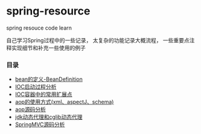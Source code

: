 # spring-resource
spring resouce code learn

自己学习Spring过程中的一些记录， 太复杂的功能记录大概流程， 一些重要点注释实现细节和补充一些使用的例子

### 目录
- [bean的定义-BeanDefinition ](https://github.com/haobinaa/spring-resource/blob/master/doc/bean/bean.md)
- [IOC启动过程分析](https://github.com/haobinaa/spring-resource/blob/master/doc/ioc/ioc.md)
- [IOC容器中的常用扩展点](https://github.com/haobinaa/spring-resource/blob/master/doc/ioc/ioc%E5%AE%B9%E5%99%A8%E6%89%A9%E5%B1%95%E7%82%B9.md)
- [aop的使用方式(xml、aspectJ、schema)](https://github.com/haobinaa/spring-resource/blob/master/doc/aop/aop%E6%A6%82%E8%BF%B0.md)
- [aop源码分析](https://github.com/haobinaa/spring-resource/blob/master/doc/aop/aop_sourcecode.md)
- [jdk动态代理和cglib动态代理](https://github.com/haobinaa/spring-resource/blob/master/doc/aop/jdk%E5%8A%A8%E6%80%81%E4%BB%A3%E7%90%86%E5%92%8Ccglib%E5%8A%A8%E6%80%81%E4%BB%A3%E7%90%86.md)
- [SpringMVC源码分析](https://github.com/haobinaa/spring-resource/blob/master/doc/mvc/spring_mvc_source.md)